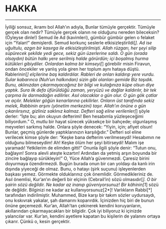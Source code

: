 # HAKKA
---
İyiliği sonsuz, ikramı bol Allah’ın adıyla,
Bunlar tümüyle gerçektir.
Tümüyle gerçek olan nedir?
Tümüyle gerçek olanın ne olduğunu nereden bileceksin? (Öyleyse dinle!)
Semud ile Ad (kavimleri), gümbür gümbür gelen o felaket için “Yalan!” demişlerdi.
Semud korkunç seslerle etkisizleştirildi[*].
Ad ise uğultulu, azgın bir kasırga ile etkisizleştirilmişti.
Allah rüzgarı, her şeyi silip süpürecek şekilde yedi gece, sekiz gün üzerlerine saldı. O gün (orada olsaydın) bütün halkı yere serilmiş halde görürdün; içi boşalmış hurma kütükleri gibiydiler.
Onlardan kalma bir kimseyi[*] görebilir misin
Firavun, ondan öncekiler ve yanlış yola giren her toplum aynı hataya düştü.
Rablerinin[*] elçilerine baş kaldırdılar. Rableri de onları kaldırıp yere vurdu.
Sular kabarınca (Nuh’un halkından) sizin gibi olanları gemide Biz taşıdık.
Bunu, aklınızdan çıkarmayacağınız bir bilgi ve kulağınıza küpe olsun diye yaptık.
Sura ilk defa üfürüldüğü zaman,
yeryüzü ve dağlar kaldırılır, bir tek çarpma ile darmadağın edilirler.
Asıl olacaklar o gün olur.
O gün gök çatlar ve açılır.
Melekler göğün kenarlarına çekilirler. Onların üst tarafında sekiz melek, Rabbinin arşını (yönetim merkezini) taşır.
Allah’ın önüne o gün çıkarılırsınız, gizliniz saklınız kalmaz.
Defteri sağ eline verilenler[*]  şöyle derler: “İşte bu; alın okuyun defterimi!
Ben hesabımla yüzleşeceğimi biliyordum.”
O, mutlu bir hayat sürecek
yüksekçe bir bahçede;
olgunlaşmış meyveleri sarkmış halde.
Onlara şöyle denecek: “Yiyin, için; afiyet olsun! Bunlar, geçmiş günlerde yaptıklarınızın karşılığıdır.”
Defteri sol eline verilecek kimse şöyle der: “Keşke bana defterim verilmeseydi!
Hesabımın ne olduğunu bilmeseydim!
Ah! Keşke ölüm her şeyi bitirseydi!
Malım işe yaramadı!
Yetkilerim de elimden gitti!”
Onunla ilgili şöyle denir: “Tutun onu, bağlayın!
Sonra alevli ateşte kızartın!
Ardından da yetmiş arşın boyunda bir zincire bağlayıp sürükleyin!”
O, Yüce Allah’a güvenmezdi.
Çaresiz birini doyurmaya özendirmezdi.
Bugün burada onun bir can yoldaşı da
kanlı irin dışında yiyeceği de olmaz.
Bunu, o hatayı (şirk suçunu)  işleyenlerden başkası yemez.
Görmekte olduklarınız çok önemlidir.
Görmedikleriniz de.
Asıl önemlisi, Kur’an’ın değerli bir elçinin (Cebrail’in) sözü olmasıdır[*].
O bir şairin sözü değildir. Ne kadar az inanıp güveniyorsunuz!
Bir kâhinin[1*] sözü de değildir. Bilginizi ne kadar az kullanıyorsunuz[2*]!
Varlıkların Rabbi[*] tarafından indirilmiştir.
Muhammed, Bize karşı bir takım sözler uydursaydı,
onu kıskıvrak yakalar,
şah damarını koparırdık.
İçinizden hiç biri de bunun önüne geçemezdi.
Kur’an, Allah’tan çekinerek kendini koruyanların, akıllarından çıkarmayacakları bir bilgidir.
Çok iyi biliyoruz ki içinizde yalancılar var.
Kur’an, kendini ayetlere kapatan bu kişilerin de yalanını ortaya çıkarır.
Çünkü o, kesin gerçektir.